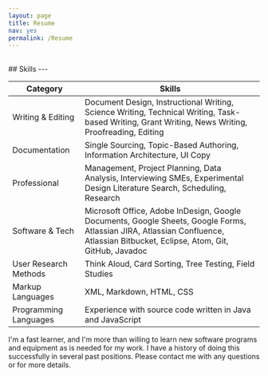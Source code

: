 ```yaml
---
layout: page
title: Resume
nav: yes
permalink: /Resume
---
```

<br>
## Skills
---
<br>

| Category      | Skills |
| ----------- | ----------- |
| Writing & Editing | Document Design, Instructional Writing, Science Writing, Technical Writing, Task-based Writing, Grant Writing, News Writing, Proofreading, Editing|
| Documentation | Single Sourcing, Topic-Based Authoring, Information Architecture, UI Copy |
| Professional | Management, Project Planning, Data Analysis, Interviewing SMEs, Experimental Design Literature Search, Scheduling, Research |
| Software & Tech | Microsoft Office, Adobe InDesign, Google Documents, Google Sheets, Google Forms, Atlassian JIRA, Atlassian Confluence, Atlassian Bitbucket, Eclipse, Atom, Git, GitHub, Javadoc|
| User Research Methods | Think Aloud, Card Sorting, Tree Testing, Field Studies |
| Markup Languages | XML, Markdown, HTML, CSS |
| Programming Languages | Experience with source code written in Java and JavaScript |

I'm a fast learner, and I'm more than willing to learn  new software programs and equipment as is needed for my work. I have a history of doing this successfully in several past positions. Please contact me with any questions or for more details.
